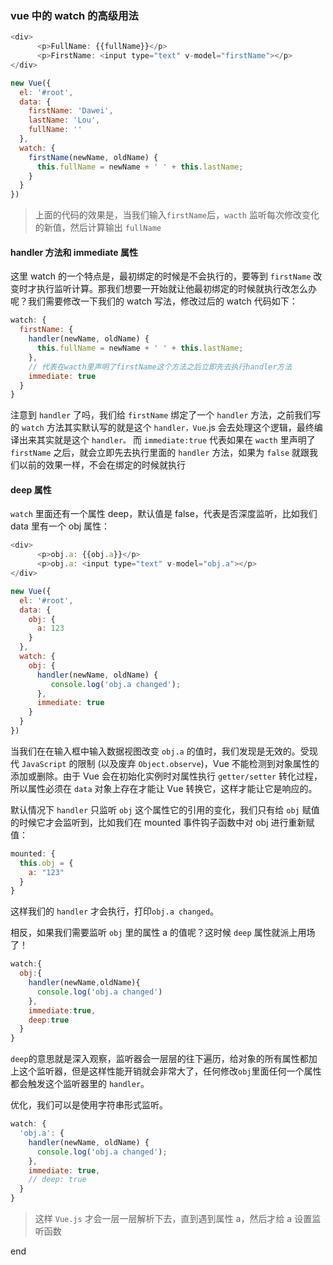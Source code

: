 ### vue 中的 watch 的高级用法

```js
<div>
      <p>FullName: {{fullName}}</p>
      <p>FirstName: <input type="text" v-model="firstName"></p>
</div>

new Vue({
  el: '#root',
  data: {
    firstName: 'Dawei',
    lastName: 'Lou',
    fullName: ''
  },
  watch: {
    firstName(newName, oldName) {
      this.fullName = newName + ' ' + this.lastName;
    }
  }
})
```

> 上面的代码的效果是，当我们输入`firstName`后，`wacth` 监听每次修改变化的新值，然后计算输出 `fullName`

#### handler 方法和 immediate 属性

这里 watch 的一个特点是，最初绑定的时候是不会执行的，要等到 `firstName` 改变时才执行监听计算。那我们想要一开始就让他最初绑定的时候就执行改怎么办呢？我们需要修改一下我们的 watch 写法，修改过后的 watch 代码如下：

```js
watch: {
  firstName: {
    handler(newName, oldName) {
      this.fullName = newName + ' ' + this.lastName;
    },
    // 代表在wacth里声明了firstName这个方法之后立即先去执行handler方法
    immediate: true
  }
}
```

注意到 `handler` 了吗，我们给 `firstName` 绑定了一个 `handler` 方法，之前我们写的 `watch` 方法其实默认写的就是这个 `handler，Vue`.js 会去处理这个逻辑，最终编译出来其实就是这个 `handler。`
而 `immediate:true` 代表如果在 `wacth` 里声明了 `firstName` 之后，就会立即先去执行里面的 `handler` 方法，如果为 `false` 就跟我们以前的效果一样，不会在绑定的时候就执行

#### deep 属性

`watch` 里面还有一个属性 deep，默认值是 false，代表是否深度监听，比如我们 data 里有一个 obj 属性：

```js
<div>
      <p>obj.a: {{obj.a}}</p>
      <p>obj.a: <input type="text" v-model="obj.a"></p>
</div>

new Vue({
  el: '#root',
  data: {
    obj: {
      a: 123
    }
  },
  watch: {
    obj: {
      handler(newName, oldName) {
         console.log('obj.a changed');
      },
      immediate: true
    }
  }
})

```

当我们在在输入框中输入数据视图改变 `obj.a` 的值时，我们发现是无效的。受现代 `JavaScript` 的限制 (以及废弃 `Object.observe`)，Vue 不能检测到对象属性的添加或删除。由于 Vue 会在初始化实例时对属性执行 `getter/setter` 转化过程，所以属性必须在 `data` 对象上存在才能让 Vue 转换它，这样才能让它是响应的。

默认情况下 `handler` 只监听 `obj` 这个属性它的引用的变化，我们只有给 `obj` 赋值的时候它才会监听到，比如我们在 mounted 事件钩子函数中对 obj 进行重新赋值：

```js
mounted: {
  this.obj = {
    a: "123"
  }
}
```

这样我们的 `handler` 才会执行，打印`obj.a changed`。

相反，如果我们需要监听 `obj` 里的属性 a 的值呢？这时候 `deep` 属性就派上用场了！

```js
watch:{
  obj:{
    handler(newName,oldName){
      console.log('obj.a changed')
    },
    immediate:true,
    deep:true
  }
}
```

`deep`的意思就是深入观察，监听器会一层层的往下遍历，给对象的所有属性都加上这个监听器，但是这样性能开销就会非常大了，任何修改`obj`里面任何一个属性都会触发这个监听器里的 `handler`。

优化，我们可以是使用字符串形式监听。

```js
watch: {
  'obj.a': {
    handler(newName, oldName) {
      console.log('obj.a changed');
    },
    immediate: true,
    // deep: true
  }
}
```

> 这样 `Vue.js` 才会一层一层解析下去，直到遇到属性 a，然后才给 a 设置监听函数

end